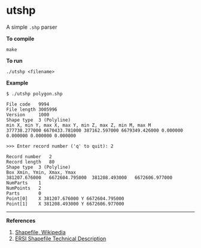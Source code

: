 # utshp

A simple `.shp` parser

**To compile**
```
make
```

**To run**
```
./utshp <filename>
```

**Example**
```
$ ./utshp polygon.shp

File code  	9994
File length	3005996
Version    	1000
Shape type 	3 (Polyline)
min X, min Y, max X, max Y, min Z, max Z, min M, max M
377738.277000 6670433.781000 387162.597000 6679349.426000 0.000000 0.000000 0.000000 0.000000

>>> Enter record number ('q' to quit): 2

Record number	2
Record length	80
Shape type 	3 (Polyline)
Box Xmin, Ymin, Xmax, Ymax
381207.676000	6672604.795000	381208.493000	6672606.977000
NumParts	1
NumPoints	2
Parts    	0
Point[0]	X 381207.676000	Y 6672604.795000
Point[1]	X 381208.493000	Y 6672606.977000
```
***

**References**
1. [Shapefile, Wikipedia](https://en.wikipedia.org/wiki/Shapefile)
2. [ERSI Shapefile Technical Description](https://www.esri.com/library/whitepapers/pdfs/shapefile.pdf)
